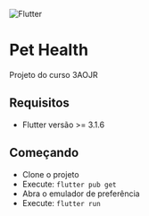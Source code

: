 ![Flutter](https://img.shields.io/badge/Flutter-%2302569B.svg?style=for-the-badge&logo=Flutter&logoColor=white)

# Pet Health

Projeto do curso 3AOJR

## Requisitos
- Flutter versão >= 3.1.6

## Começando

- Clone o projeto
- Execute: <code>flutter pub get</code>
- Abra o emulador de preferência
- Execute: <code>flutter run</code>